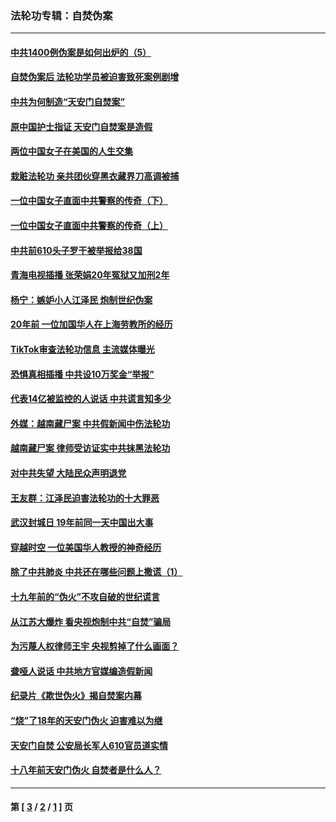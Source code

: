 ### 法轮功专辑：自焚伪案
---
#### [中共1400例伪案是如何出炉的（5）](../../pages/nf5562/n13226831.md?10260430) 
#### [自焚伪案后 法轮功学员被迫害致死案例剧增](../../pages/nf5562/n13190600.md?10260430) 
#### [中共为何制造“天安门自焚案”](../../pages/nf5562/n13183270.md?10260430) 
#### [原中国护士指证 天安门自焚案是造假](../../pages/nf5562/n13172289.md?10260430) 
#### [两位中国女子在美国的人生交集](../../pages/nf5562/n13156138.md?10260430) 
#### [栽赃法轮功 亲共团伙穿黑衣藏界刀高调被捕](../../pages/nf5562/n13073780.md?10260430) 
#### [一位中国女子直面中共警察的传奇（下）](../../pages/nf5562/n12989706.md?10260430) 
#### [一位中国女子直面中共警察的传奇（上）](../../pages/nf5562/n12985072.md?10260430) 
#### [中共前610头子罗干被举报给38国](../../pages/nf5562/n12975419.md?10260430) 
#### [青海电视插播 张荣娟20年冤狱又加刑2年](../../pages/nf5562/n12738166.md?10260430) 
#### [杨宁：嫉妒小人江泽民 炮制世纪伪案](../../pages/nf5562/n12724108.md?10260430) 
#### [20年前 一位加国华人在上海劳教所的经历](../../pages/nf5562/n12707932.md?10260430) 
#### [TikTok审查法轮功信息 主流媒体曝光](../../pages/nf5562/n12362336.md?10260430) 
#### [恐惧真相插播 中共设10万奖金“举报”](../../pages/nf5562/n12306396.md?10260430) 
#### [代表14亿被监控的人说话 中共谎言知多少](../../pages/nf5562/n12297484.md?10260430) 
#### [外媒：越南藏尸案 中共假新闻中伤法轮功](../../pages/nf5562/n12264411.md?10260430) 
#### [越南藏尸案 律师受访证实中共抹黑法轮功](../../pages/nf5562/n12261878.md?10260430) 
#### [对中共失望 大陆民众声明退党](../../pages/nf5562/n12187315.md?10260430) 
#### [王友群：江泽民迫害法轮功的十大罪恶](../../pages/nf5562/n12169074.md?10260430) 
#### [武汉封城日 19年前同一天中国出大事](../../pages/nf5562/n12150901.md?10260430) 
#### [穿越时空  一位美国华人教授的神奇经历](../../pages/nf5562/n12097460.md?10260430) 
#### [除了中共肺炎 中共还在哪些问题上撒谎（1）](../../pages/nf5562/n11955770.md?10260430) 
#### [十九年前的“伪火”不攻自破的世纪谎言](../../pages/nf5562/n11813238.md?10260430) 
#### [从江苏大爆炸 看央视炮制中共“自焚”骗局](../../pages/nf5562/n11140275.md?10260430) 
#### [为污蔑人权律师王宇 央视剪掉了什么画面？](../../pages/nf5562/n11130142.md?10260430) 
#### [聋哑人说话 中共地方官媒编造假新闻](../../pages/nf5562/n11006067.md?10260430) 
#### [纪录片《欺世伪火》揭自焚案内幕](../../pages/nf5562/n11002664.md?10260430) 
#### [“烧”了18年的天安门伪火 迫害难以为继](../../pages/nf5562/n10996660.md?10260430) 
#### [天安门自焚 公安局长军人610官员道实情](../../pages/nf5562/n10997098.md?10260430) 
#### [十八年前天安门伪火 自焚者是什么人？](../../pages/nf5562/n10996556.md?10260430) 

---
#### 第 [ [3](./3.md?10260430) / [2](./2.md?10260430) / [1](./1.md?10260430) ] 页
